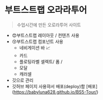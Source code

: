 # 부트스트랩 오라라투어

> 수업시간에 만든 오로라투어 사이트

- 😍부트스트랩 레이아웃 / 컨텐츠 사용
- 😚부트스트랩 컴포넌트 사용
  - 네비게이션 바 📈
  - 카드
  - 플로팅라벨 셀렉트/ 폼 /
  - 모달
  - 캐러셀
- 깃으로 관리
- 깃허브 페이지 사용햐서 배포(deploy)함
  [배포] (https://babyluna628.github.io/BS5-Tour/)
